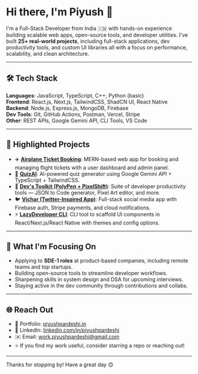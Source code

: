 # Hi there, I'm Piyush 👋

I'm a Full-Stack Developer from India 🇮🇳 with hands-on experience building scalable web apps, open-source tools, and developer utilities. I've built **25+ real-world projects**, including full-stack applications, dev productivity tools, and custom UI libraries all with a focus on performance, scalability, and clean architecture.

---

## 🛠 Tech Stack

**Languages**: JavaScript, TypeScript, C++, Python (basic)  
**Frontend**: React.js, Next.js, TailwindCSS, ShadCN UI, React Native  
**Backend**: Node.js, Express.js, MongoDB, Firebase  
**Dev Tools**: Git, GitHub Actions, Postman, Vercel, Stripe  
**Other**: REST APIs, Google Gemini API, CLI Tools, VS Code

---

## 🚀 Highlighted Projects

- ✈️ [**Airplane Ticket Booking**](https://github.com/PiyushPb/Airplane-Ticket-Booking): MERN-based web app for booking and managing flight tickets with a user dashboard and admin panel.
- 🧠 [**QuizAI**](https://github.com/PiyushPb/QuizAi): AI-powered quiz generator using Google Gemini API + TypeScript + TailwindCSS.
- 🧰 [**Dev's Toolkit (PolyPen + PixelShift)**](https://github.com/DevsToolKit): Suite of developer productivity tools — JSON to Code generator, Pixel Art editor, and more.
- 🐦 [**Vichar (Twitter-Inspired App)**](https://github.com/PiyushPb/Vichar-Twitter-inspired-application): Full-stack social media app with Firebase auth, Stripe payments, and cloud notifications.
- ⚡ [**LazyDeveloper CLI**](https://github.com/IndianCodingCommunity/LazyDeveloper): CLI tool to scaffold UI components in React/Next.js/React Native with themes and config options.

---

## 🎯 What I'm Focusing On

- Applying to **SDE-1 roles** at product-based companies, including remote teams and top startups.
- Building open-source tools to streamline developer workflows.
- Sharpening skills in system design and DSA for upcoming interviews.
- Staying active in the dev community through contributions and collabs.

---

## 🌐 Reach Out

- 🔗 Portfolio: [piyushpardeshi.in](https://piyushpardeshi.in)
- 💼 LinkedIn: [linkedin.com/in/piyushpardeshi](https://linkedin.com/in/piyushpardeshi)
- ✉️ Email: [work.piyushpardeshi@gmail.com](mailto:work.piyushpardeshi@gmail.com)
- ⭐️ If you find my work useful, consider starring a repo or reaching out!

---

Thanks for stopping by! Have a great day 😊
